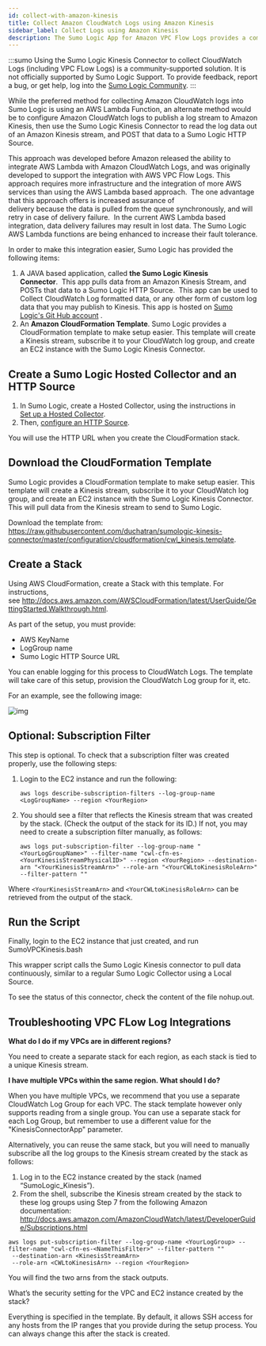 ```yaml
---
id: collect-with-amazon-kinesis
title: Collect Amazon CloudWatch Logs using Amazon Kinesis
sidebar_label: Collect Logs using Amazon Kinesis
description: The Sumo Logic App for Amazon VPC Flow Logs provides a community-supported collection method using Kinesis stream to retrieve Amazon VPC Flow logs.
---
```


<!-- This was marked as PRIVATE - not in SIDEBARS -->


:::sumo
Using the Sumo Logic Kinesis Connector to collect CloudWatch Logs (including VPC FLow Logs) is a community-supported solution. It is not officially supported by Sumo Logic Support. To provide feedback, report a bug, or get help, log into the [Sumo Logic Community](https://community.sumologic.com/s/topic/0TOE0000000g8L6OAI/Apps).
:::

While the preferred method for collecting Amazon CloudWatch logs into Sumo Logic is using an AWS Lambda Function, an alternate method would be to configure Amazon CloudWatch logs to publish a log stream to Amazon Kinesis, then use the Sumo Logic Kinesis Connector to read the log data out of an Amazon Kinesis stream, and POST that data to a Sumo Logic HTTP Source.  

This approach was developed before Amazon released the ability to integrate AWS Lambda with Amazon CloudWatch Logs, and was originally developed to support the integration with AWS VPC Flow Logs. This approach requires more infrastructure and the integration of more AWS services than using the AWS Lambda based approach.  The one advantage that this approach offers is increased assurance of delivery because the data is pulled from the queue synchronously, and will retry in case of delivery failure.  In the current AWS Lambda based integration, data delivery failures may result in lost data. The Sumo Logic AWS Lambda functions are being enhanced to increase their fault tolerance.

In order to make this integration easier, Sumo Logic has provided the following items:

1. A JAVA based application, called **the Sumo Logic Kinesis Connector**.  This app pulls data from an Amazon Kinesis Stream, and POSTs that data to a Sumo Logic HTTP Source.  This app can be used to Collect CloudWatch Log formatted data, or any other form of custom log data that you may publish to Kinesis.   This app is hosted on [Sumo Logic's Git Hub account](https://github.com/SumoLogic/sumologic-kinesis-connector) .
1. An **Amazon CloudFormation Template**.   Sumo Logic provides a CloudFormation template to make setup easier. This template will create a Kinesis stream, subscribe it to your CloudWatch log group, and create an EC2 instance with the Sumo Logic Kinesis Connector.

## Create a Sumo Logic Hosted Collector and an HTTP Source

1. In Sumo Logic, create a Hosted Collector, using the instructions in [Set up a Hosted Collector](/docs/send-data/hosted-collectors/configure-hosted-collector). 
1. Then, [configure an HTTP Source](/docs/send-data/hosted-collectors/http-source/logs-metrics).

You will use the HTTP URL when you create the CloudFormation stack.

## Download the CloudFormation Template

Sumo Logic provides a CloudFormation template to make setup easier. This template will create a Kinesis stream, subscribe it to your CloudWatch log group, and create an EC2 instance with the Sumo Logic Kinesis Connector. This will pull data from the Kinesis stream to send to Sumo Logic.

Download the template from: https://raw.githubusercontent.com/duchatran/sumologic-kinesis-connector/master/configuration/cloudformation/cwl_kinesis.template.

## Create a Stack

Using AWS CloudFormation, create a Stack with this template. For instructions, see http://docs.aws.amazon.com/AWSCloudFormation/latest/UserGuide/GettingStarted.Walkthrough.html.

As part of the setup, you must provide:

 * AWS KeyName
 * LogGroup name
 * Sumo Logic HTTP Source URL

You can enable logging for this process to CloudWatch Logs. The template will take care of this setup, provision the CloudWatch Log group for it, etc.

For an example, see the following image:

![img](/img/send-data/SumoKinesisCloudFormation.png)

## Optional: Subscription Filter

This step is optional. To check that a subscription filter was created properly, use the following steps:

1. Login to the EC2 instance and run the following:

    ```
    aws logs describe-subscription-filters --log-group-name <LogGroupName> --region <YourRegion>
    ```

2. You should see a filter that reflects the Kinesis stream that was created by the stack. (Check the output of the stack for its ID.) If not, you may need to create a subscription filter manually, as follows:

    ```
    aws logs put-subscription-filter --log-group-name "<YourLogGroupName>" --filter-name "cwl-cfn-es-<YourKinesisStreamPhysicalID>" --region <YourRegion> --destination-arn "<YourKinesisStreamArn>" --role-arn "<YourCWLtoKinesisRoleArn>" --filter-pattern ""
    ```

Where `<YourKinesisStreamArn>` and `<YourCWLtoKinesisRoleArn>` can be retrieved from the output of the stack.

## Run the Script

Finally, login to the EC2 instance that just created, and run SumoVPCKinesis.bash

This wrapper script calls the Sumo Logic Kinesis connector to pull data continuously, similar to a regular Sumo Logic Collector using a Local Source.

To see the status of this connector, check the content of the file nohup.out.

## Troubleshooting VPC FLow Log Integrations

**What do I do if my VPCs are in different regions?**

You need to create a separate stack for each region, as each stack is tied to a unique Kinesis stream.

**I have multiple VPCs within the same region. What should I do?**

When you have multiple VPCs, we recommend that you use a separate CloudWatch Log Group for each VPC. The stack template however only supports reading from a single group. You can use a separate stack for each Log Group, but remember to use a different value for the "KinesisConnectorApp" parameter.

Alternatively, you can reuse the same stack, but you will need to manually subscribe all the log groups to the Kinesis stream created by the stack as follows:

1. Log in to the EC2 instance created by the stack (named “SumoLogic_Kinesis”).
1. From the shell, subscribe the Kinesis stream created by the stack to these log groups using Step 7 from the following Amazon documentation: http://docs.aws.amazon.com/AmazonCloudWatch/latest/DeveloperGuide/Subscriptions.html
 
```
aws logs put-subscription-filter --log-group-name <YourLogGroup> --filter-name "cwl-cfn-es-<NameThisFilter>" --filter-pattern ""
 --destination-arn <KinesisStreamArn>
 --role-arn <CWLtoKinesisArn> --region <YourRegion>
```

You will find the two arns from the stack outputs.

What’s the security setting for the VPC and EC2 instance created by the stack?

Everything is specified in the template. By default, it allows SSH access for any hosts from the IP ranges that you provide during the setup process. You can always change this after the stack is created.
